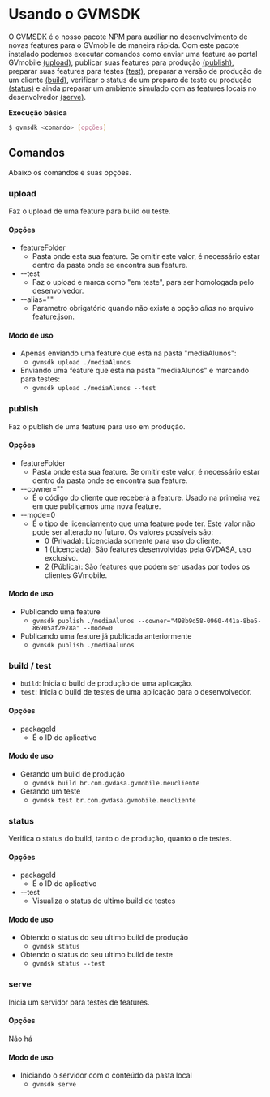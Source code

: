 # Usando o GVMSDK

O GVMSDK é o nosso pacote NPM para auxiliar no desenvolvimento de novas features para o GVmobile de maneira rápida. Com este pacote instalado podemos executar comandos como enviar uma feature ao portal GVmobile [(upload)](#upload), publicar suas features para produção [(publish)](#publish), preparar suas features para testes [(test)](#build--test), preparar a versão de produção de um cliente [(build)](#build--test), verificar o status de um preparo de teste ou produção [(status)](#status) e ainda preparar um ambiente simulado com as features locais no desenvolvedor [(serve)](#serve).

**Execução básica**

```bash
$ gvmsdk <comando> [opções]
```

## Comandos

Abaixo os comandos e suas opções.

### upload

Faz o upload de uma feature para build ou teste.

#### Opções

* featureFolder
  * Pasta onde esta sua feature. Se omitir este valor, é necessário estar dentro da pasta onde se encontra sua feature.
* --test
  * Faz o upload e marca como "em teste", para ser homologada pelo desenvolvedor.
* --alias=""
  * Parametro obrigatório quando não existe a opção *alias* no arquivo [feature.json](features.md#featurejson).

#### Modo de uso

* Apenas enviando uma feature que esta na pasta "mediaAlunos":
  * `gvmsdk upload ./mediaAlunos`
* Enviando uma feature que esta na pasta "mediaAlunos" e marcando para testes:
  * `gvmsdk upload ./mediaAlunos --test`


### publish

Faz o publish de uma feature para uso em produção.

#### Opções

* featureFolder
  * Pasta onde esta sua feature. Se omitir este valor, é necessário estar dentro da pasta onde se encontra sua feature.
* --cowner=""
  * É o código do cliente que receberá a feature. Usado na primeira vez em que publicamos uma nova feature.
* --mode=0
  * É o tipo de licenciamento que uma feature pode ter. Este valor não pode ser alterado no futuro. Os valores possíveis são:
    * 0 (Privada): Licenciada somente para uso do cliente.
    * 1 (Licenciada): São features desenvolvidas pela GVDASA, uso exclusivo.
    * 2 (Pública): São features que podem ser usadas por todos os clientes GVmobile.

#### Modo de uso

* Publicando uma feature
  * `gvmsdk publish ./mediaAlunos --cowner="498b9d58-0960-441a-8be5-86905af2e78a" --mode=0`
* Publicando uma feature já publicada anteriormente
  * `gvmsdk publish ./mediaAlunos`

### build / test

* `build`: Inicia o build de produção de uma aplicação.
* `test`: Inicia o build de testes de uma aplicação para o desenvolvedor.

#### Opções

* packageId
  * É o ID do aplicativo

#### Modo de uso

* Gerando um build de produção
  * `gvmdsk build br.com.gvdasa.gvmobile.meucliente`
* Gerando um teste
  * `gvmdsk test br.com.gvdasa.gvmobile.meucliente`

### status

Verifica o status do build, tanto o de produção, quanto o de testes.

#### Opções

* packageId
  * É o ID do aplicativo
* --test
  * Visualiza o status do ultimo build de testes

#### Modo de uso

* Obtendo o status do seu ultimo build de produção
  * `gvmdsk status`
* Obtendo o status do seu ultimo build de teste
  * `gvmdsk status --test`

### serve

Inicia um servidor para testes de features.

#### Opções

Não há

#### Modo de uso

* Iniciando o servidor com o conteúdo da pasta local
  * `gvmsdk serve`
